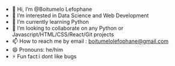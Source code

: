 - 👋 Hi, I’m @Boitumelo Lefophane
- 👀 I’m interested in Data Science and Web Development
- 🌱 I’m currently learning Python 
- 💞️ I’m looking to collaborate on any Python or Javascript/HTML/CSS/React/Git projects
- 📫 How to reach me by email : boitumelolefophane@gmail.com
- 😄 Pronouns: he/him
- ⚡ Fun fact:i dont like bugs 

<!---
Boitumeloh/Boitumeloh is a ✨ special ✨ repository because its `README.md` (this file) appears on your GitHub profile.
You can click the Preview link to take a look at your changes.
--->
